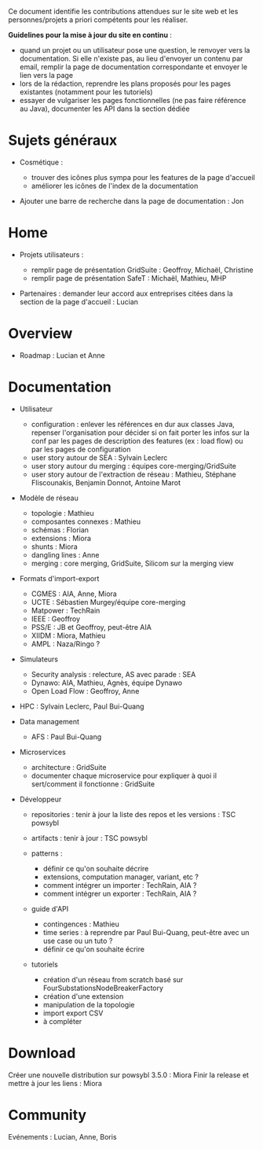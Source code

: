 Ce document identifie les contributions attendues sur le site web et les personnes/projets a priori compétents pour les réaliser.

**Guidelines pour la mise à jour du site en continu** :

- quand un projet ou un utilisateur pose une question, le renvoyer vers la documentation. Si elle n'existe pas, au lieu d'envoyer un contenu par email, remplir la page de documentation correspondante et envoyer le lien vers la page
- lors de la rédaction, reprendre les plans proposés pour les pages existantes (notamment pour les tutoriels)
- essayer de vulgariser les pages fonctionnelles (ne pas faire référence au Java), documenter les API dans la section dédiée


# Sujets généraux

- Cosmétique : 
  - trouver des icônes plus sympa pour les features de la page d'accueil
  - améliorer les icônes de l'index de la documentation

- Ajouter une barre de recherche dans la page de documentation : Jon

# Home

- Projets utilisateurs : 
  - remplir page de présentation GridSuite : Geoffroy, Michaël, Christine
  - remplir page de présentation SafeT : Michaël, Mathieu, MHP

- Partenaires : demander leur accord aux entreprises citées dans la section de la page d'accueil : Lucian

# Overview

- Roadmap : Lucian et Anne

# Documentation

- Utilisateur
  - configuration : enlever les références en dur aux classes Java, repenser l'organisation pour décider si on fait porter les infos sur la conf par les pages de description des features (ex : load flow) ou par les pages de configuration
  - user story autour de SEA : Sylvain Leclerc
  - user story autour du merging : équipes core-merging/GridSuite
  - user story autour de l'extraction de réseau : Mathieu, Stéphane Fliscounakis, Benjamin Donnot, Antoine Marot

- Modèle de réseau
  - topologie : Mathieu
  - composantes connexes : Mathieu
  - schémas : Florian
  - extensions : Miora
  - shunts : Miora
  - dangling lines : Anne
  - merging : core merging, GridSuite, Silicom sur la merging view

- Formats d'import-export
  - CGMES : AIA, Anne, Miora
  - UCTE : Sébastien Murgey/équipe core-merging
  - Matpower : TechRain
  - IEEE : Geoffroy
  - PSS/E : JB et Geoffroy, peut-être AIA
  - XIIDM : Miora, Mathieu
  - AMPL : Naza/Ringo ?

- Simulateurs
  - Security analysis : relecture, AS avec parade : SEA
  - Dynawo: AIA, Mathieu, Agnès, équipe Dynawo
  - Open Load Flow : Geoffroy, Anne

- HPC : Sylvain Leclerc, Paul Bui-Quang

- Data management
  - AFS : Paul Bui-Quang

- Microservices
  - architecture : GridSuite
  - documenter chaque microservice pour expliquer à quoi il sert/comment il fonctionne : GridSuite

- Développeur
  - repositories : tenir à jour la liste des repos et les versions : TSC powsybl
  - artifacts : tenir à jour : TSC powsybl
  - patterns :
    - définir ce qu'on souhaite décrire
    - extensions, computation manager, variant, etc ?
    - comment intégrer un importer : TechRain, AIA ?
    - comment intégrer un exporter : TechRain, AIA ?
  - guide d'API
    - contingences : Mathieu
    - time series : à reprendre par Paul Bui-Quang, peut-être avec un use case ou un tuto ?
    - définir ce qu'on souhaite écrire 
      
  - tutoriels
    - création d'un réseau from scratch basé sur FourSubstationsNodeBreakerFactory
    - création d'une extension
    - manipulation de la topologie
    - import export CSV
    - à compléter

# Download

Créer une nouvelle distribution sur powsybl 3.5.0 : Miora
Finir la release et mettre à jour les liens : Miora

# Community

Evénements : Lucian, Anne, Boris
